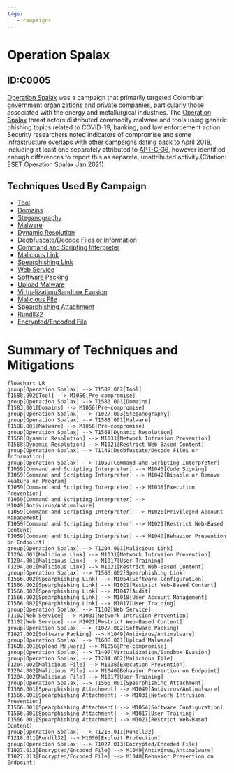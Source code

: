 ```yaml
---
tags:
   - campaigns
---
```

# Operation Spalax
## ID:C0005
[Operation Spalax](/mitre/campaigns/C0005) was a campaign that primarily targeted Colombian government organizations and private companies, particularly those associated with the energy and metallurgical industries. The [Operation Spalax](/mitre/campaigns/C0005) threat actors distributed commodity malware and tools using generic phishing topics related to COVID-19, banking, and law enforcement action. Security researchers noted indicators of compromise and some infrastructure overlaps with other campaigns dating back to April 2018, including at least one separately attributed to [APT-C-36](/mitre/groups/G0099), however identified enough differences to report this as separate, unattributed activity.(Citation: ESET Operation Spalax Jan 2021)  
## Techniques Used By Campaign
* [Tool](/mitre/techniques/T1588/002)
* [Domains](/mitre/techniques/T1583/001)
* [Steganography](/mitre/techniques/T1027/003)
* [Malware](/mitre/techniques/T1588/001)
* [Dynamic Resolution](/mitre/techniques/T1568)
* [Deobfuscate/Decode Files or Information](/mitre/techniques/T1140)
* [Command and Scripting Interpreter](/mitre/techniques/T1059)
* [Malicious Link](/mitre/techniques/T1204/001)
* [Spearphishing Link](/mitre/techniques/T1566/002)
* [Web Service](/mitre/techniques/T1102)
* [Software Packing](/mitre/techniques/T1027/002)
* [Upload Malware](/mitre/techniques/T1608/001)
* [Virtualization/Sandbox Evasion](/mitre/techniques/T1497)
* [Malicious File](/mitre/techniques/T1204/002)
* [Spearphishing Attachment](/mitre/techniques/T1566/001)
* [Rundll32](/mitre/techniques/T1218/011)
* [Encrypted/Encoded File](/mitre/techniques/T1027/013)

# Summary of Techniques and Mitigations
```mermaid
flowchart LR
group[Operation Spalax] --> T1588.002[Tool]
T1588.002[Tool] --> M1056[Pre-compromise]
group[Operation Spalax] --> T1583.001[Domains]
T1583.001[Domains] --> M1056[Pre-compromise]
group[Operation Spalax] --> T1027.003[Steganography]
group[Operation Spalax] --> T1588.001[Malware]
T1588.001[Malware] --> M1056[Pre-compromise]
group[Operation Spalax] --> T1568[Dynamic Resolution]
T1568[Dynamic Resolution] --> M1031[Network Intrusion Prevention]
T1568[Dynamic Resolution] --> M1021[Restrict Web-Based Content]
group[Operation Spalax] --> T1140[Deobfuscate/Decode Files or Information]
group[Operation Spalax] --> T1059[Command and Scripting Interpreter]
T1059[Command and Scripting Interpreter] --> M1045[Code Signing]
T1059[Command and Scripting Interpreter] --> M1042[Disable or Remove Feature or Program]
T1059[Command and Scripting Interpreter] --> M1038[Execution Prevention]
T1059[Command and Scripting Interpreter] --> M1049[Antivirus/Antimalware]
T1059[Command and Scripting Interpreter] --> M1026[Privileged Account Management]
T1059[Command and Scripting Interpreter] --> M1021[Restrict Web-Based Content]
T1059[Command and Scripting Interpreter] --> M1040[Behavior Prevention on Endpoint]
group[Operation Spalax] --> T1204.001[Malicious Link]
T1204.001[Malicious Link] --> M1031[Network Intrusion Prevention]
T1204.001[Malicious Link] --> M1017[User Training]
T1204.001[Malicious Link] --> M1021[Restrict Web-Based Content]
group[Operation Spalax] --> T1566.002[Spearphishing Link]
T1566.002[Spearphishing Link] --> M1054[Software Configuration]
T1566.002[Spearphishing Link] --> M1021[Restrict Web-Based Content]
T1566.002[Spearphishing Link] --> M1047[Audit]
T1566.002[Spearphishing Link] --> M1018[User Account Management]
T1566.002[Spearphishing Link] --> M1017[User Training]
group[Operation Spalax] --> T1102[Web Service]
T1102[Web Service] --> M1031[Network Intrusion Prevention]
T1102[Web Service] --> M1021[Restrict Web-Based Content]
group[Operation Spalax] --> T1027.002[Software Packing]
T1027.002[Software Packing] --> M1049[Antivirus/Antimalware]
group[Operation Spalax] --> T1608.001[Upload Malware]
T1608.001[Upload Malware] --> M1056[Pre-compromise]
group[Operation Spalax] --> T1497[Virtualization/Sandbox Evasion]
group[Operation Spalax] --> T1204.002[Malicious File]
T1204.002[Malicious File] --> M1038[Execution Prevention]
T1204.002[Malicious File] --> M1040[Behavior Prevention on Endpoint]
T1204.002[Malicious File] --> M1017[User Training]
group[Operation Spalax] --> T1566.001[Spearphishing Attachment]
T1566.001[Spearphishing Attachment] --> M1049[Antivirus/Antimalware]
T1566.001[Spearphishing Attachment] --> M1031[Network Intrusion Prevention]
T1566.001[Spearphishing Attachment] --> M1054[Software Configuration]
T1566.001[Spearphishing Attachment] --> M1017[User Training]
T1566.001[Spearphishing Attachment] --> M1021[Restrict Web-Based Content]
group[Operation Spalax] --> T1218.011[Rundll32]
T1218.011[Rundll32] --> M1050[Exploit Protection]
group[Operation Spalax] --> T1027.013[Encrypted/Encoded File]
T1027.013[Encrypted/Encoded File] --> M1049[Antivirus/Antimalware]
T1027.013[Encrypted/Encoded File] --> M1040[Behavior Prevention on Endpoint]
```